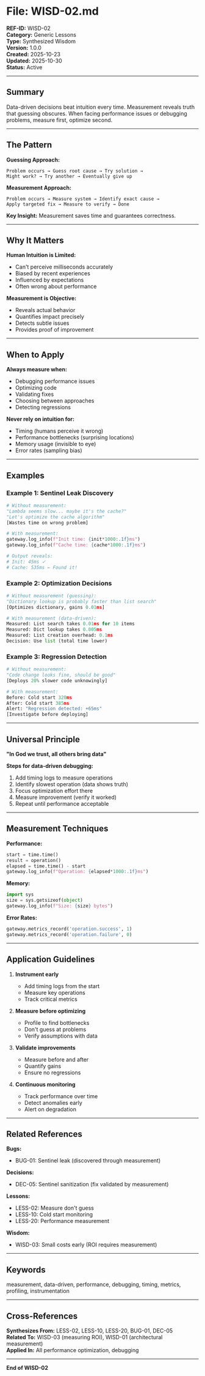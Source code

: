 # File: WISD-02.md

**REF-ID:** WISD-02  
**Category:** Generic Lessons  
**Type:** Synthesized Wisdom  
**Version:** 1.0.0  
**Created:** 2025-10-23  
**Updated:** 2025-10-30  
**Status:** Active

---

## Summary

Data-driven decisions beat intuition every time. Measurement reveals truth that guessing obscures. When facing performance issues or debugging problems, measure first, optimize second.

---

## The Pattern

**Guessing Approach:**
```
Problem occurs → Guess root cause → Try solution → 
Might work? → Try another → Eventually give up
```

**Measurement Approach:**
```
Problem occurs → Measure system → Identify exact cause → 
Apply targeted fix → Measure to verify → Done
```

**Key Insight:** Measurement saves time and guarantees correctness.

---

## Why It Matters

**Human Intuition is Limited:**
- Can't perceive milliseconds accurately
- Biased by recent experiences
- Influenced by expectations
- Often wrong about performance

**Measurement is Objective:**
- Reveals actual behavior
- Quantifies impact precisely
- Detects subtle issues
- Provides proof of improvement

---

## When to Apply

**Always measure when:**
- Debugging performance issues
- Optimizing code
- Validating fixes
- Choosing between approaches
- Detecting regressions

**Never rely on intuition for:**
- Timing (humans perceive it wrong)
- Performance bottlenecks (surprising locations)
- Memory usage (invisible to eye)
- Error rates (sampling bias)

---

## Examples

### Example 1: Sentinel Leak Discovery
```python
# Without measurement:
"Lambda seems slow... maybe it's the cache?"
"Let's optimize the cache algorithm"
[Wastes time on wrong problem]

# With measurement:
gateway.log_info(f"Init time: {init*1000:.1f}ms")
gateway.log_info(f"Cache time: {cache*1000:.1f}ms")

# Output reveals:
# Init: 45ms ✓
# Cache: 535ms ← Found it!
```

### Example 2: Optimization Decisions
```python
# Without measurement (guessing):
"Dictionary lookup is probably faster than list search"
[Optimizes dictionary, gains 0.01ms]

# With measurement (data-driven):
Measured: List search takes 0.01ms for 10 items
Measured: Dict lookup takes 0.005ms
Measured: List creation overhead: 0.1ms
Decision: Use list (total time lower)
```

### Example 3: Regression Detection
```python
# Without measurement:
"Code change looks fine, should be good"
[Deploys 20% slower code unknowingly]

# With measurement:
Before: Cold start 320ms
After: Cold start 385ms
Alert: "Regression detected: +65ms"
[Investigate before deploying]
```

---

## Universal Principle

**"In God we trust, all others bring data"**

**Steps for data-driven debugging:**
1. Add timing logs to measure operations
2. Identify slowest operation (data shows truth)
3. Focus optimization effort there
4. Measure improvement (verify it worked)
5. Repeat until performance acceptable

---

## Measurement Techniques

**Performance:**
```python
start = time.time()
result = operation()
elapsed = time.time() - start
gateway.log_info(f"Operation: {elapsed*1000:.1f}ms")
```

**Memory:**
```python
import sys
size = sys.getsizeof(object)
gateway.log_info(f"Size: {size} bytes")
```

**Error Rates:**
```python
gateway.metrics_record('operation.success', 1)
gateway.metrics_record('operation.failure', 0)
```

---

## Application Guidelines

1. **Instrument early**
   - Add timing logs from the start
   - Measure key operations
   - Track critical metrics

2. **Measure before optimizing**
   - Profile to find bottlenecks
   - Don't guess at problems
   - Verify assumptions with data

3. **Validate improvements**
   - Measure before and after
   - Quantify gains
   - Ensure no regressions

4. **Continuous monitoring**
   - Track performance over time
   - Detect anomalies early
   - Alert on degradation

---

## Related References

**Bugs:**
- BUG-01: Sentinel leak (discovered through measurement)

**Decisions:**
- DEC-05: Sentinel sanitization (fix validated by measurement)

**Lessons:**
- LESS-02: Measure don't guess
- LESS-10: Cold start monitoring
- LESS-20: Performance measurement

**Wisdom:**
- WISD-03: Small costs early (ROI requires measurement)

---

## Keywords

measurement, data-driven, performance, debugging, timing, metrics, profiling, instrumentation

---

## Cross-References

**Synthesizes From:** LESS-02, LESS-10, LESS-20, BUG-01, DEC-05  
**Related To:** WISD-03 (measuring ROI), WISD-01 (architectural measurement)  
**Applied In:** All performance optimization, debugging

---

**End of WISD-02**
